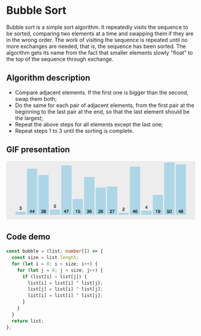 # Bubble Sort

Bubble sort is a simple sort algorithm. It repeatedly visits the sequence to be sorted, comparing two elements at a time and swapping them if they are in the wrong order. The work of visiting the sequence is repeated until no more exchanges are needed, that is, the sequence has been sorted. The algorithm gets its name from the fact that smaller elements slowly "float" to the top of the sequence through exchange.

## Algorithm description

- Compare adjacent elements. If the first one is bigger than the second, swap them both;
- Do the same for each pair of adjacent elements, from the first pair at the beginning to the last pair at the end, so that the last element should be the largest;
- Repeat the above steps for all elements except the last one;
- Repeat steps 1 to 3 until the sorting is complete.

## GIF presentation

![Bubble Sort](../../../../assets/ranuts/sort/bubble.gif)

## Code demo

```ts
const bubble = (list: number[]) => {
  const size = list.length;
  for (let i = 0; i < size; i++) {
    for (let j = 0; j < size; j++) {
      if (list[i] < list[j]) {
        list[i] = list[i] ^ list[j];
        list[j] = list[i] ^ list[j];
        list[i] = list[i] ^ list[j];
      }
    }
  }
  return list;
};
```
